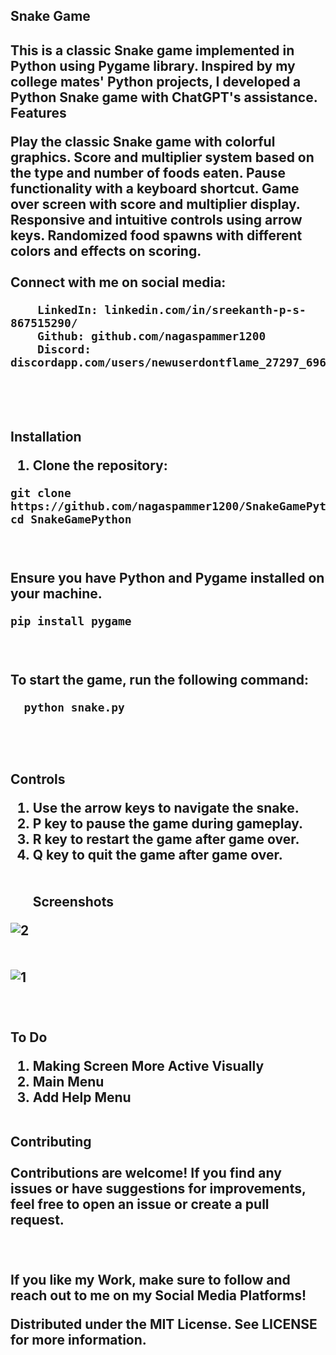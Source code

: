 <h2>Snake Game<h2/>

This is a classic Snake game implemented in Python using Pygame library. Inspired by my college mates' Python projects, I developed a Python Snake game with ChatGPT's assistance.
<br/>
Features

Play the classic Snake game with colorful graphics.
Score and multiplier system based on the type and number of foods eaten.
Pause functionality with a keyboard shortcut.
Game over screen with score and multiplier display.
Responsive and intuitive controls using arrow keys.
Randomized food spawns with different colors and effects on scoring.
<br/><br/>
Connect with me on social media:

        LinkedIn: linkedin.com/in/sreekanth-p-s-867515290/
        Github: github.com/nagaspammer1200
        Discord: discordapp.com/users/newuserdontflame_27297_69611


<br/><br/><br/>
Installation<br/>
  1. Clone the repository:
  
    git clone https://github.com/nagaspammer1200/SnakeGamePython.git
    cd SnakeGamePython

<br/><br/>
Ensure you have Python and Pygame installed on your machine.

    pip install pygame
<br/><br/>
To start the game, run the following command:

      python snake.py 
<br/><br/>
  
Controls <br/>
   1. Use the arrow keys to navigate the snake. <br/>
   2. P key to pause the game during gameplay.<br/>
   3. R key to restart the game after game over.<br/>
   4. Q key to quit the game after game over.<br/>
<br/><br/>
Screenshots

![2](https://github.com/user-attachments/assets/ec345edd-e3c5-40ae-b6db-df04a88650de) <br/><br/><br/>
![1](https://github.com/user-attachments/assets/08a6170d-4f2a-40be-bb67-cc8f2e592deb)
<br/><br/><br/>

To Do

  1. Making Screen More Active Visually
  2. Main Menu
  3. Add Help Menu
<br/><br/>

Contributing <br/><br/>
Contributions are welcome! If you find any issues or have suggestions for improvements, feel free to open an issue or create a pull request.<br/><br/><br/>

If you like my Work, make sure to follow and reach out to me on my Social Media Platforms!

Distributed under the MIT License. See LICENSE for more information.
